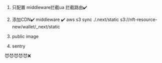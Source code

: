 1. 只配置 middleware拦截ua 拦截路由✔️

2. 添加CDN✔️  middleware ✔️
aws s3 sync ./.next/static s3://nft-resource-new/wallet/_next/static

3. public image

4. sentry


😈😈😈😈😈❌